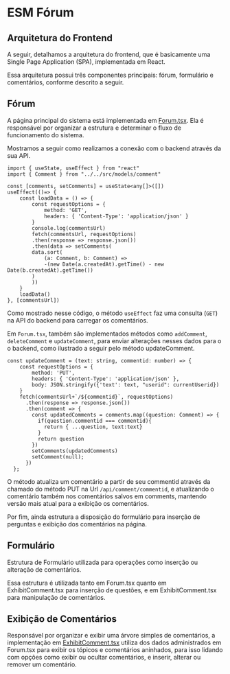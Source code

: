# ESM Fórum

## Arquitetura do Frontend

A seguir, detalhamos a arquitetura do frontend, que é basicamente uma Single Page Application (SPA), implementada em React.

Essa arquitetura possui três componentes principais: fórum, formulário e comentários, conforme descrito a seguir.

## Fórum

A página principal do sistema está implementada em [Forum.tsx](https://github.com/aserg-ufmg/esmforum/blob/main/frontend/src/Forum.tsx). Ela é responsável por organizar a estrutura e determinar o fluxo de funcionamento do sistema.

Mostramos a seguir como realizamos a conexão com o backend através da sua API.

```
import { useState, useEffect } from "react"
import { Comment } from "../../src/models/comment"

const [comments, setComments] = useState<any[]>([])
useEffect(()=> {
    const loadData = () => {
        const requestOptions = {
            method: 'GET',
            headers: { 'Content-Type': 'application/json' }
        }
        console.log(commentsUrl)
        fetch(commentsUrl, requestOptions)
        .then(response => response.json())
        .then(data => setComments(
        data.sort(
            (a: Comment, b: Comment) =>
            -(new Date(a.createdAt).getTime() - new Date(b.createdAt).getTime())
        )
        ))
    }
    loadData()
}, [commentsUrl])
```

Como mostrado nesse código, o método `useEffect` faz uma consulta (`GET`) na API do backend para carregar os comentários.

Em `Forum.tsx`, também são implementados métodos como `addComment`, `deleteComment` e `updateComment`, para enviar alterações nesses dados para o o backend, como ilustrado a seguir pelo método updateComment. 

```
const updateComment = (text: string, commentid: number) => {
    const requestOptions = {
        method: 'PUT',
        headers: { 'Content-Type': 'application/json' },
        body: JSON.stringify({'text': text, "userid": currentUserid})
    }
    fetch(commentsUrl+`/${commentid}`, requestOptions)
      .then(response => response.json())
      .then(comment => {
        const updatedComments = comments.map((question: Comment) => {
          if(question.commentid === commentid){
            return { ...question, text:text}
          }
          return question
        })
        setComments(updatedComments)
        setComment(null);
      })
  };
```

O método atualiza um comentário a partir de seu commentid através da chamado do método PUT na Url ``/api/comment/commentid``, e atualizando o comentário também nos comentários salvos em comments, mantendo versão mais atual para a exibição os comentários.

Por fim, ainda estrutura a disposição do formulário para inserção de perguntas e exibição dos comentários na página.

## Formulário

Estrutura de Formulário utilizada para operações como inserção ou alteração de comentários. 

Essa estrutura é utilizada tanto em Forum.tsx quanto em ExhibitComment.tsx para inserção de questões, e em ExhibitComment.tsx para manipulação de comentários.

## Exibição de Comentários

Responsável por organizar e exibir uma árvore simples de comentários, a implementação em [ExhibitComment.tsx](https://github.com/aserg-ufmg/esmforum/blob/main/frontend/src/ExhibitComment.tsx) utiliza dos dados administrados em Forum.tsx para exibir os tópicos e comentários aninhados, para isso lidando com opções como exibir ou ocultar comentários, e inserir, alterar ou remover um comentário. 

